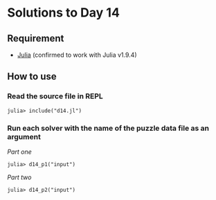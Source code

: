 # Solutions to Day 14

## Requirement

* [Julia](https://julialang.org/) (confirmed to work with Julia v1.9.4)

## How to use

### Read the source file in REPL

```console
julia> include("d14.jl")
```

### Run each solver with the name of the puzzle data file as an argument

*Part one*

```console
julia> d14_p1("input")
```

*Part two*

```console
julia> d14_p2("input")
```
